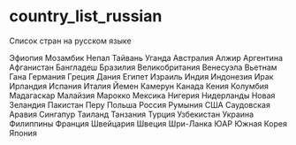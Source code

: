 country_list_russian
====================

Список стран на русском языке



Эфиопия
Мозамбик
Непал
Тайвань
Уганда
Австралия
Алжир
Аргентина
Афганистан
Бангладеш
Бразилия
Великобритания
Венесуэла
Вьетнам
Гана
Германия
Греция
Дания
Египет
Израиль
Индия
Индонезия
Ирак
Ирландия
Испания
Италия
Йемен
Камерун
Канада
Кения
Колумбия
Мадагаскар
Малайзия
Марокко
Мексика
Нигерия
Нидерланды
Новая Зеландия
Пакистан
Перу
Польша
Россия
Румыния
США
Саудовская Аравия
Сингапур
Таиланд
Танзания
Турция
Узбекистан
Украина
Филиппины
Франция
Швейцария
Швеция
Шри-Ланка
ЮАР
Южная Корея
Япония
